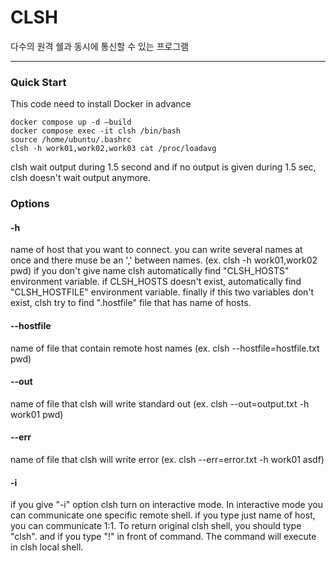# CLSH
다수의 원격 쉘과 동시에 통신할 수 있는 프로그램

---

### Quick Start
This code need to install Docker in advance

```
docker compose up -d –build
docker compose exec -it clsh /bin/bash  
source /home/ubuntu/.bashrc
clsh -h work01,work02,work03 cat /proc/loadavg
```

clsh wait output during 1.5 second and if no output is given during 1.5 sec, clsh doesn't wait output anymore.

### Options

#### -h 
name of host that you want to connect. you can write several names at once and there muse be an ',' between names.  (ex. clsh -h work01,work02 pwd)
if you don't give name clsh automatically find "CLSH_HOSTS" environment variable. if CLSH_HOSTS doesn't exist, automatically find "CLSH_HOSTFILE" environment variable. finally if this two variables don't exist, clsh try to find ".hostfile" file that has name of hosts.

#### --hostfile
name of file that contain remote host names (ex. clsh --hostfile=hostfile.txt pwd)

#### --out
name of file that clsh will write standard out (ex. clsh --out=output.txt -h work01 pwd)

#### --err
name of file that clsh will write error (ex. clsh --err=error.txt -h work01 asdf)


#### -i
if you give "-i" option clsh turn on interactive mode. In interactive mode you can communicate one specific remote shell. if you type just name of host, you can communicate 1:1. To return original clsh shell, you should type "clsh". and if you type "!" in front of command. The command will execute in clsh local shell.
